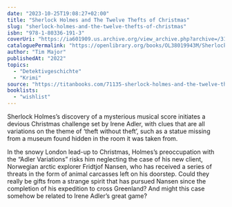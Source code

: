```yaml
---
date: "2023-10-25T19:08:27+02:00"
title: "Sherlock Holmes and The Twelve Thefts of Christmas"
slug: "sherlock-holmes-and-the-twelve-thefts-of-christmas"
isbn: "978-1-80336-191-3"
coverUri: "https://ia601909.us.archive.org/view_archive.php?archive=/31/items/l_covers_0013/l_covers_0013_00.zip&file=0013007306-L.jpg"
cataloguePermalink: "https://openlibrary.org/books/OL38019943M/Sherlock_Holmes_and_The_Twelve_Thefts_of_Christmas"
author: "Tim Major"
publishedAt: "2022"
topics:
  - "Detektivgeschichte"
  - "Krimi"
source: "https://titanbooks.com/71135-sherlock-holmes-and-the-twelve-thefts-of-christmas/"
booklists: 
  - "wishlist"
---
```

Sherlock Holmes’s discovery of a mysterious musical score initiates a devious 
Christmas challenge set by Irene Adler, with clues that are all variations on 
the theme of ‘theft without theft’, such as a statue missing from a museum found 
hidden in the room it was taken from.

In the snowy London lead-up to Christmas, Holmes’s preoccupation with the “Adler 
Variations” risks him neglecting the case of his new client, Norwegian arctic 
explorer Fridtjof Nansen, who has received a series of threats in the form of 
animal carcasses left on his doorstep. Could they really be gifts from a strange 
spirit that has pursued Nansen since the completion of his expedition to cross 
Greenland? And might this case somehow be related to Irene Adler’s great game?
